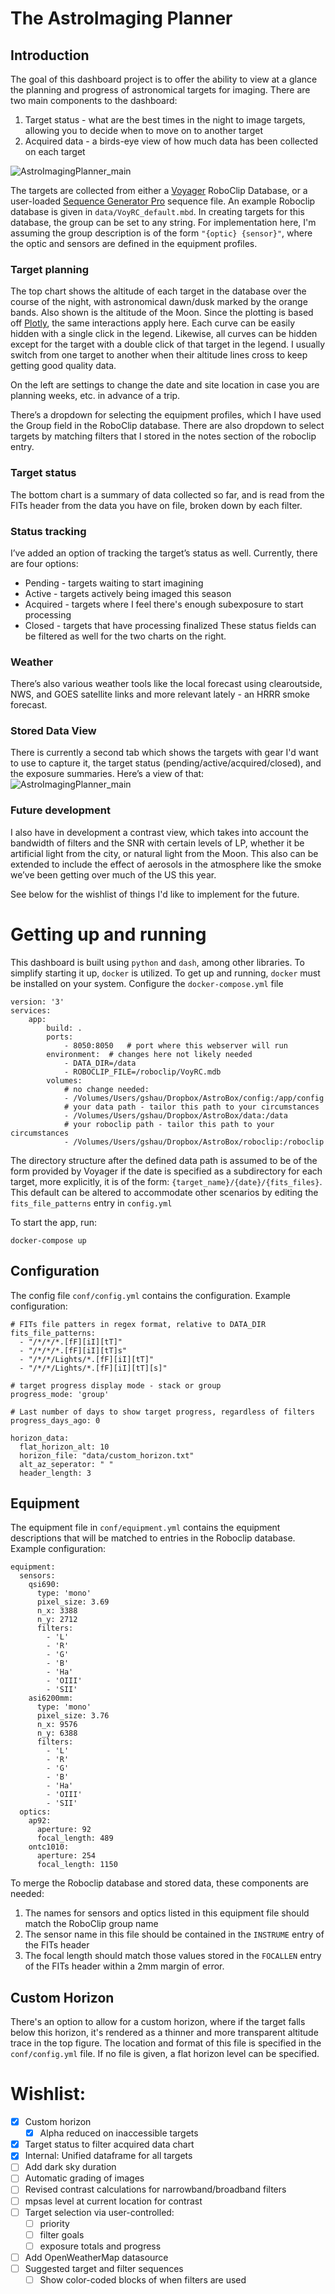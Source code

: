 # The AstroImaging Planner

## Introduction
The goal of this dashboard project is to offer the ability to view at a glance the planning and progress of astronomical targets for imaging.  There are two main components to the dashboard:
1. Target status - what are the best times in the night to image targets, allowing you to decide when to move on to another target
2. Acquired data - a birds-eye view of how much data has been collected on each target

![AstroImagingPlanner_main](screenshots/AstroImagingPlanner_main.png)


The targets are collected from either a [Voyager](https://software.starkeeper.it/) RoboClip Database, or a user-loaded [Sequence Generator Pro](https://www.sequencegeneratorpro.com/sgpro/) sequence file.  An example Roboclip database is given in `data/VoyRC_default.mbd`.  In creating targets for this database, the group can be set to any string.  For implementation here, I'm assuming the group description is of the form `"{optic} {sensor}"`, where the optic and sensors are defined in the equipment profiles.

### Target planning
The top chart shows the altitude of each target in the database over the course of the night, with astronomical dawn/dusk marked by the orange bands. Also shown is the altitude of the Moon.  Since the plotting is based off [Plotly](), the same interactions apply here. Each curve can be easily hidden with a single click in the legend.  Likewise, all curves can be hidden except for the target with a double click of that target in the legend. I usually switch from one target to another when their altitude lines cross to keep getting good quality data.  

On the left are settings to change the date and site location in case you are planning weeks, etc. in advance of a trip. 

There’s a dropdown for selecting the equipment profiles, which I have used the Group field in the RoboClip database. There are also dropdown to select targets by matching filters that I stored in the notes section of the roboclip entry.

### Target status
The bottom chart is a summary of data collected so far, and is read from the FITs header from the data you have on file, broken down by each filter. 

### Status tracking
I’ve added an option of tracking the target’s status as well. Currently, there are four options:
* Pending - targets waiting to start imagining
* Active - targets actively being imaged this season
* Acquired - targets where I feel there's enough subexposure to start processing
* Closed - targets that have processing finalized
These status fields can be filtered as well for the two charts on the right.

### Weather
There’s also various weather tools like the local forecast using clearoutside, NWS, and GOES satellite links and more relevant lately - an HRRR smoke forecast.


### Stored Data View
There is currently a second tab which shows the targets with gear I'd want to use to capture it, the target status (pending/active/acquired/closed), and the exposure summaries. Here’s a view of that:
![AstroImagingPlanner_main](screenshots/AstroImagingPlanner_stored_data_view.png)


### Future development
I also have in development a contrast view, which takes into account the bandwidth of filters and the SNR with certain levels of LP, whether it be artificial light from the city, or natural light from the Moon. This also can be extended to include the effect of aerosols in the atmosphere like the smoke we’ve been getting over much of the US this year.

See below for the wishlist of things I'd like to implement for the future.  


# Getting up and running
This dashboard is built using `python` and `dash`, among other libraries.  To simplify starting it up, `docker` is utilized.  To get up and running, `docker` must be installed on your system.  Configure the `docker-compose.yml` file
```
version: '3'
services:
    app:
        build: .
        ports:
            - 8050:8050   # port where this webserver will run
        environment:  # changes here not likely needed
            - DATA_DIR=/data
            - ROBOCLIP_FILE=/roboclip/VoyRC.mdb
        volumes:  
            # no change needed:
            - /Volumes/Users/gshau/Dropbox/AstroBox/config:/app/config  
            # your data path - tailor this path to your circumstances
            - /Volumes/Users/gshau/Dropbox/AstroBox/data:/data  
            # your roboclip path - tailor this path to your circumstances
            - /Volumes/Users/gshau/Dropbox/AstroBox/roboclip:/roboclip 
```
The directory structure after the defined data path is assumed to be of the form provided by Voyager if the date is specified as a subdirectory for each target, more explicitly, it is of the form: `{target_name}/{date}/{fits_files}`.  This default can be altered to accommodate other scenarios by editing the `fits_file_patterns` entry in `config.yml`

To start the app, run:
```
docker-compose up
```

## Configuration
The config file `conf/config.yml` contains the configuration.  Example configuration:

```
# FITs file patters in regex format, relative to DATA_DIR
fits_file_patterns:
  - "/*/*/*.[fF][iI][tT]"
  - "/*/*/*.[fF][iI][tT]s"
  - "/*/*/Lights/*.[fF][iI][tT]"
  - "/*/*/Lights/*.[fF][iI][tT][s]"

# target progress display mode - stack or group
progress_mode: 'group'

# Last number of days to show target progress, regardless of filters
progress_days_ago: 0

horizon_data:
  flat_horizon_alt: 10
  horizon_file: "data/custom_horizon.txt"
  alt_az_seperator: " "
  header_length: 3
```

## Equipment
The equipment file in `conf/equipment.yml` contains the equipment descriptions that will be matched to entries in the Roboclip database.  Example configuration:
```
equipment:
  sensors:
    qsi690:
      type: 'mono'
      pixel_size: 3.69
      n_x: 3388
      n_y: 2712
      filters:
        - 'L'
        - 'R'
        - 'G'
        - 'B'
        - 'Ha'
        - 'OIII'
        - 'SII'
    asi6200mm:
      type: 'mono'
      pixel_size: 3.76
      n_x: 9576
      n_y: 6388
      filters:
        - 'L'
        - 'R'
        - 'G'
        - 'B'
        - 'Ha'
        - 'OIII'
        - 'SII'
  optics:
    ap92:
      aperture: 92
      focal_length: 489
    ontc1010:
      aperture: 254
      focal_length: 1150
```
To merge the Roboclip database and stored data, these components are needed:
1. The names for sensors and optics listed in this equipment file should match the RoboClip group name
2. The sensor name in this file should be contained in the `INSTRUME` entry of the FITs header
3. The focal length should match those values stored in the `FOCALLEN` entry of the FITs header within a 2mm margin of error.

## Custom Horizon
There's an option to allow for a custom horizon, where if the target falls below this horizon, it's rendered as a thinner and more transparent altitude trace in the top figure.  The location and format of this file is specified in the `conf/config.yml` file.  If no file is given, a flat horizon level can be specified.  


# Wishlist:
- [x] Custom horizon
  - [x] Alpha reduced on inaccessible targets
- [x] Target status to filter acquired data chart
- [x] Internal: Unified dataframe for all targets
- [ ] Add dark sky duration
- [ ] Automatic grading of images
- [ ] Revised contrast calculations for narrowband/broadband filters
- [ ] mpsas level at current location for contrast
- [ ] Target selection via user-controlled:
  - [ ] priority
  - [ ] filter goals
  - [ ] exposure totals and progress
- [ ] Add OpenWeatherMap datasource
- [ ] Suggested target and filter sequences
  - [ ] Show color-coded blocks of when filters are used

